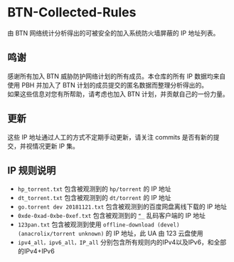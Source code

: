 # BTN-Collected-Rules

由 BTN 网络统计分析得出的可被安全的加入系统防火墙屏蔽的 IP 地址列表。

## 鸣谢

感谢所有加入 BTN 威胁防护网络计划的所有成员。本仓库的所有 IP 数据均来自使用 PBH 并加入了 BTN 计划的成员提交的匿名数据而整理分析得出的。  
如果这些信息对您有所帮助，请考虑也加入 BTN 计划，并贡献自己的一份力量。

## 更新

这些 IP 地址通过人工的方式不定期手动更新，请关注 commits 是否有新的提交，并视情况更新 IP 集。

## IP 规则说明

* `hp_torrent.txt` 包含被观测到的 `hp/torrent` 的 IP 地址
* `dt_torrent.txt` 包含被观测到的 `dt/torrent` 的 IP 地址
* `go.torrent dev 20181121.txt` 包含被观测到的百度网盘离线下载的 IP 地址
* `0xde-0xad-0xbe-0xef.txt` 包含被观测到的 `ޭ__` 乱码客户端的 IP 地址
* `123pan.txt` 包含被观测到使用 `offline-download (devel) (anacrolix/torrent unknown)` 的 IP 地址，此 UA 由 123 云盘使用
* `ipv4_all，ipv6_all，IP_all` 分别包含所有规则内的IPv4以及IPv6，和全部的IPv4+IPv6